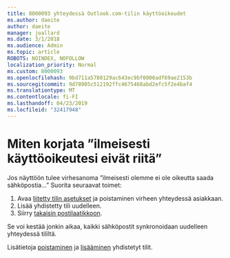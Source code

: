 ```yaml
---
title: 8000093 yhteydessä Outlook.com-tilin käyttöoikeudet
ms.author: daeite
author: daeite
manager: joallard
ms.date: 3/1/2018
ms.audience: Admin
ms.topic: article
ROBOTS: NOINDEX, NOFOLLOW
localization_priority: Normal
ms.custom: 8000093
ms.openlocfilehash: 9bd711a5780129ac643ec9bf0000adf69ae2153b
ms.sourcegitcommit: 9d78905c512192ffc4675468abd2efc5f2e4baf4
ms.translationtype: MT
ms.contentlocale: fi-FI
ms.lasthandoff: 04/23/2019
ms.locfileid: "32417948"
---
```

# <a name="how-to-fix-it-looks-like-we-dont-have-permission"></a>Miten korjata ”ilmeisesti käyttöoikeutesi eivät riitä”

Jos näyttöön tulee virhesanoma ”ilmeisesti olemme ei ole oikeutta saada sähköpostia...” Suorita seuraavat toimet:

1. Avaa [liitetty tilin asetukset](https://outlook.live.com/mail/options/mail/accounts) ja poistaminen virheen yhteydessä asiakkaan. 
2. Lisää yhdistetty tili uudelleen.
3. Siirry [takaisin postilaatikkoon](https://outlook.live.com/mail/inbox).

Se voi kestää jonkin aikaa, kaikki sähköpostit synkronoidaan uudelleen yhteydessä tililtä.

Lisätietoja [poistaminen](https://support.office.com/article/0b9a6b95-ff1b-46c1-bf60-d6b3b82c5ac8) ja [lisääminen](https://support.office.com/article/c5224df4-5885-4e79-91ba-523aa743f0ba) yhdistetyt tilit.